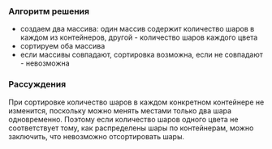 ### Алгоритм решения
- создаем два массива: один массив содержит количество шаров в каждом из контейнеров, другой - количество шаров каждого цвета
- сортируем оба массива
- если массивы совпадают, сортировка возможна, если не совпадают - невозможна

### Рассуждения
При сортировке количество шаров в каждом конкретном контейнере не изменится, поскольку можно менять местами только два шара одновременно. Поэтому если количество шаров одного цвета не соответствует тому, как распределены шары по контейнерам, можно заключить, что невозможно отсортировать шары.
